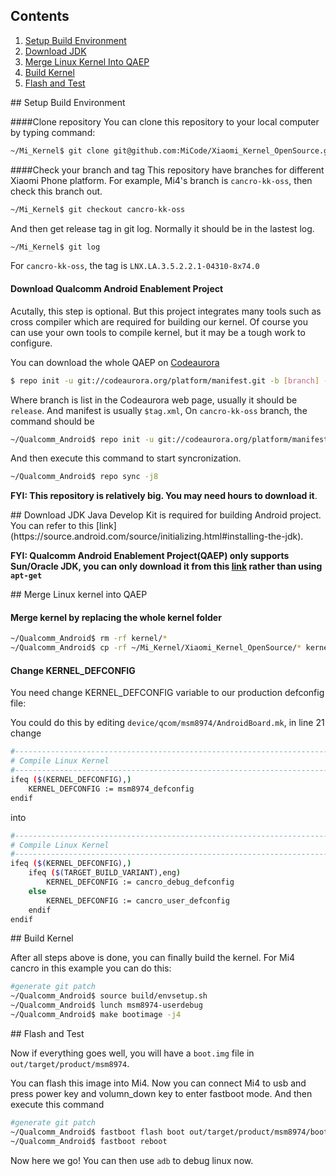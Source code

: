 ## Contents

1. <a href="#env">Setup Build Environment</a>
1. <a href="#jdk">Download JDK</a>
1. <a href="#merge">Merge Linux Kernel Into QAEP</a>
1. <a href="#build">Build Kernel</a>
1. <a href="#flash">Flash and Test</a>

<a name='env'/>
## Setup Build Environment

####Clone repository 
You can clone this repository to your local computer by typing command:

```bash
~/Mi_Kernel$ git clone git@github.com:MiCode/Xiaomi_Kernel_OpenSource.git
```

####Check your branch and tag
This repository have branches for different Xiaomi Phone platform. For example, Mi4's branch is `cancro-kk-oss`, then check this branch out.

```bash
~/Mi_Kernel$ git checkout cancro-kk-oss
```

And then get release tag in git log. Normally it should be in the lastest log.

```bash
~/Mi_Kernel$ git log
```

For `cancro-kk-oss`, the tag is `LNX.LA.3.5.2.2.1-04310-8x74.0`

#### Download Qualcomm Android Enablement Project
Acutally, this step is optional. But this project integrates many tools such as cross compiler which are required for building our kernel. Of course you can use your own tools to compile kernel, but it may be a tough work to configure.

You can download the whole QAEP on [Codeaurora](https://www.codeaurora.org/xwiki/bin/QAEP/)

```bash
$ repo init -u git://codeaurora.org/platform/manifest.git -b [branch] -m [manifest] --repo-url=git://codeaurora.org/tools/repo.git --repo-branch=caf-stable
```

Where branch is list in the Codeaurora web page, usually it should be `release`. And manifest is usually `$tag.xml`, On `cancro-kk-oss` branch, the command should be 

```bash
~/Qualcomm_Android$ repo init -u git://codeaurora.org/platform/manifest.git -b release -m LNX.LA.3.5.2.2.1-04310-8x74.0.xml --repo-url=git://codeaurora.org/tools/repo.git --repo-branch=caf-stable
```

And then execute this command to start syncronization.

```bash
~/Qualcomm_Android$ repo sync -j8
```

__FYI: This repository is relatively big. You may need hours to download it__.

<a name='jdk'/>
## Download JDK
Java Develop Kit is required for building Android project. You can refer to this [link](https://source.android.com/source/initializing.html#installing-the-jdk).

__FYI: Qualcomm Android Enablement Project(QAEP) only supports Sun/Oracle JDK, you can only download it from this [link](http://www.oracle.com/technetwork/java/javasebusiness/downloads/java-archive-downloads-javase6-419409.html#jdk-6u45-oth-JPR) rather than using `apt-get`__

<a name='merge'/>
## Merge Linux kernel into QAEP

#### Merge kernel by replacing the whole kernel folder

```bash
~/Qualcomm_Android$ rm -rf kernel/*
~/Qualcomm_Android$ cp -rf ~/Mi_Kernel/Xiaomi_Kernel_OpenSource/* kernel/
```

#### Change KERNEL_DEFCONFIG
You need change KERNEL_DEFCONFIG variable to our production defconfig file:

You could do this by editing `device/qcom/msm8974/AndroidBoard.mk`, in line 21 change
```bash
#----------------------------------------------------------------------
# Compile Linux Kernel
#----------------------------------------------------------------------
ifeq ($(KERNEL_DEFCONFIG),)
    KERNEL_DEFCONFIG := msm8974_defconfig
endif
```

into

```bash
#----------------------------------------------------------------------
# Compile Linux Kernel
#----------------------------------------------------------------------
ifeq ($(KERNEL_DEFCONFIG),)
    ifeq ($(TARGET_BUILD_VARIANT),eng)
        KERNEL_DEFCONFIG := cancro_debug_defconfig
    else
        KERNEL_DEFCONFIG := cancro_user_defconfig
    endif
endif
```

<a name='build'/>
## Build Kernel

After all steps above is done, you can finally build the kernel. For Mi4 cancro in this example you can do this:
```bash
#generate git patch
~/Qualcomm_Android$ source build/envsetup.sh
~/Qualcomm_Android$ lunch msm8974-userdebug
~/Qualcomm_Android$ make bootimage -j4
```

<a name='flash'/>
## Flash and Test

Now if everything goes well, you will have a `boot.img` file in `out/target/product/msm8974`.

You can flash this image into Mi4. Now you can connect Mi4 to usb and press power key and volumn_down key to enter fastboot mode. And then execute this command

```bash
#generate git patch
~/Qualcomm_Android$ fastboot flash boot out/target/product/msm8974/boot.img
~/Qualcomm_Android$ fastboot reboot
```

Now here we go! You can then use `adb` to debug linux now.